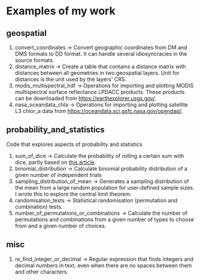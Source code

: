 # Examples of my work

## geospatial
1. convert_coordinates -> Convert geographic coordinates from DM and DMS formats to DD format. It can handle several idiosyncracies in the source formats. 
2. distance_matrix ->  Create a table that contains a distance matrix with distances between all geometries in two geospatial layers. Unit for distances is the unit used by the layers' CRS. 
3. modis_multispectral_hdf -> Operations for importing and plotting MODIS multispectral surface reflectance LPDACC products. These products can be downloaded from https://earthexplorer.usgs.gov/. 
4. nasa_oceandata_chla -> Operations for importing and plotting satellite L3 chlor_a data from https://oceandata.sci.gsfc.nasa.gov/opendap/. 

## probability_and_statistics
Code that explores aspects of probability and statistics
1. sum_of_dice -> Calculate the probability of rolling a certain sum with dice, partly based on [this article](https://www.mathsisfun.com/activity/dice-experiment-2.html).
2. binomial_distribution -> Calculate binomial probability distribution of a given number of independent trials
3. sampling_distribution_of_mean -> Generates a sampling distribution of the mean from a large random population for user-defined sample sizes. I wrote this to explore the central limit theorem.
4. randomisation_tests -> Statistical randomisation (permutation and combination) tests.
2. number_of_permutations_or_combinations -> Calculate the number of permutations and combinations from a given number of types to choose from and a given number of choices.

## misc
1. re_find_integer_or_decimal -> Regular expression that finds integers and decimal numbers in text, even when there are no spaces between them and other characters.

